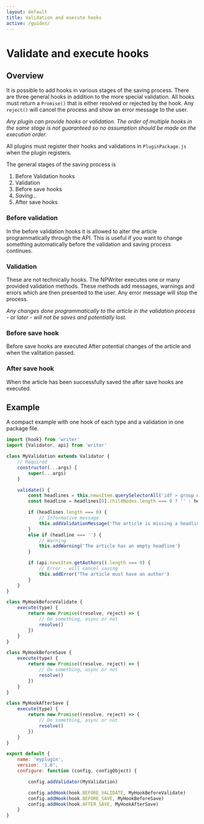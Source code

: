 ```yaml
---
layout: default
title: Validation and execute hooks
active: /guides/
---
```


# Validate and execute hooks

## Overview
It is possible to add hooks in various stages of the saving process. There are three general hooks in addition to the more special validation. All hooks must return a `Promise()` that is either resolved or rejected by the hook. Any `reject()` will cancel the process and show an error message to the user.

*Any plugin can provide hooks or validation. The order of multiple hooks in the same stage is not guaranteed so no assumption should be made on the execution order.*

All plugins must register their hooks and validations in `PluginPackage.js` when the plugin registers.

The general stages of the saving process is

1. Before Validation hooks
2. Validation
3. Before save hooks
4. _Saving..._
5. After save hooks

### Before validation
In the before validation hooks it is allowed to alter the article programmatically through the API. This is useful if you want to change something automatically before the validation and saving process continues.

### Validation
These are not technically hooks. The NPWriter executes one or many provided validation methods. These methods add messages, warnings and errors which are then presented to the user. Any error message will stop the process.

*Any changes done programmatically to the article in the validation process - or later - will not be saves and potentially lost.*

### Before save hook
Before save hooks are executed After potential changes of the article and when the valitation passed.

### After save hook
When the article has been successfully saved the after save hooks are executed.


## Example

A compact example with one hook of each type and a validation in one package file.

~~~ javascript
import {hook} from 'writer'
import {Validator, api} from 'writer'

class MyValidation extends Validator {
    // Required
    constructor(...args) {
        super(...args)
    }

    validate() {
        const headlines = this.newsItem.querySelectorAll('idf > group element[type="headline"]')
        const headline = headlines[0].childNodes.length === 0 ? '' : headlines[0].firstChild.textContent.trim()

        if (headlines.length === 0) {
            // Informative message
            this.addValidationMessage('The article is missing a headline!')
        }
        else if (headline === '') {
            // Warning
            this.addWarning('The article has an empty headline')
        }

        if (api.newsItem.getAuthors().length === 0) {
            // Error - will cancel saving
            this.addError('The article must have an author')
        }
    }
}

class MyHookBeforeValidate {
    execute(type) {
        return new Promise((resolve, reject) => {
            // Do something, async or not
            resolve()
        })
    }
}

class MyHookBeforeSave {
    execute(type) {
        return new Promise((resolve, reject) => {
            // Do something, async or not
            resolve()
        })
    }
}

class MyHookAfterSave {
    execute(type) {
        return new Promise((resolve, reject) => {
            // Do something, async or not
            resolve()
        })
    }
}

export default {
    name: 'myplugin',
    version: '1.0',
    configure: function (config, configObject) {

        config.addValidator(MyValidation)

        config.addHook(hook.BEFORE_VALIDATE, MyHookBeforeValidate)
        config.addHook(hook.BEFORE_SAVE, MyHookBeforeSave)
        config.addHook(hook.AFTER_SAVE, MyHookAfterSave)
    }
}

~~~
